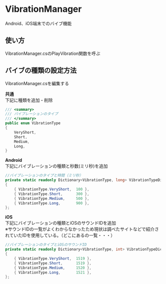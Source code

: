 # VibrationManager
Android、iOS端末でのバイブ機能  

## 使い方
VibrationManager.csのPlayVibration関数を呼ぶ    
  
## バイブの種類の設定方法
VibrationManager.csを編集する    
      
**共通**  
下記に種類を追加・削除
```cs
/// <summary>
/// バイブレーションのタイプ
/// </summary>
public enum VibrationType
{
    VeryShort,
    Short,
    Medium,
    Long,
}
```
    
**Android**  
下記にバイブレーションの種類と秒数(ミリ秒)を追加
```cs
//バイブレーションのタイプと時間（ミリ秒）
private static readonly Dictionary<VibrationType, long> VibrationTypeDic = new Dictionary<VibrationType, long>()
{
    { VibrationType.VeryShort,  100 },
    { VibrationType.Short,      300 },
    { VibrationType.Medium,     500 },
    { VibrationType.Long,       900 },
};

```
  
**iOS**  
下記にバイブレーションの種類とiOSのサウンドIDを追加  
※サウンドIDの一覧がよくわからなかったため現状は調べたサイトなどで紹介されていたIDを使用している。（どこにあるの一覧・・・）
```cs
//バイブレーションのタイプとiOSのサウンドID
private static readonly Dictionary<VibrationType, int> VibrationTypeDic = new Dictionary<VibrationType, int>()
{
    { VibrationType.VeryShort,  1519 },
    { VibrationType.Short,      1519 },
    { VibrationType.Medium,     1520 },
    { VibrationType.Long,       1521 },
};
```
